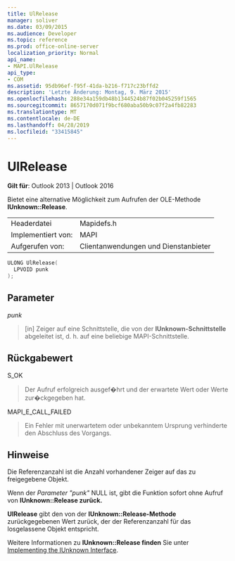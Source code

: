 ```yaml
---
title: UlRelease
manager: soliver
ms.date: 03/09/2015
ms.audience: Developer
ms.topic: reference
ms.prod: office-online-server
localization_priority: Normal
api_name:
- MAPI.UlRelease
api_type:
- COM
ms.assetid: 95db96ef-f95f-41da-b216-f717c23bffd2
description: 'Letzte Änderung: Montag, 9. März 2015'
ms.openlocfilehash: 288e34a159db48b1344524b87f02b045259f1565
ms.sourcegitcommit: 8657170d071f9bcf680aba50b9c07f2a4fb82283
ms.translationtype: MT
ms.contentlocale: de-DE
ms.lasthandoff: 04/28/2019
ms.locfileid: "33415845"
---
```

# <a name="ulrelease"></a>UlRelease

  
  
**Gilt für**: Outlook 2013 | Outlook 2016 
  
Bietet eine alternative Möglichkeit zum Aufrufen der OLE-Methode **IUnknown::Release**. 
  
|||
|:-----|:-----|
|Headerdatei  <br/> |Mapidefs.h  <br/> |
|Implementiert von:  <br/> |MAPI  <br/> |
|Aufgerufen von:  <br/> |Clientanwendungen und Dienstanbieter  <br/> |
   
```cpp
ULONG UlRelease(
  LPVOID punk
);
```

## <a name="parameters"></a>Parameter

 _punk_
  
> [in] Zeiger auf eine Schnittstelle, die von der **IUnknown-Schnittstelle** abgeleitet ist, d. h. auf eine beliebige MAPI-Schnittstelle. 
    
## <a name="return-value"></a>Rückgabewert

S_OK 
  
> Der Aufruf erfolgreich ausgef�hrt und der erwartete Wert oder Werte zur�ckgegeben hat. 
    
MAPI_E_CALL_FAILED 
  
> Ein Fehler mit unerwartetem oder unbekanntem Ursprung verhinderte den Abschluss des Vorgangs.
    
## <a name="remarks"></a>Hinweise

Die Referenzanzahl ist die Anzahl vorhandener Zeiger auf das zu freigegebene Objekt. 
  
Wenn der  _Parameter "punk"_ NULL ist, gibt die Funktion sofort ohne Aufruf von **IUnknown::Release zurück.**
  
 **UlRelease** gibt den von der **IUnknown::Release-Methode** zurückgegebenen Wert zurück, der der Referenzanzahl für das losgelassene Objekt entspricht. 
  
Weitere Informationen zu **IUnknown::Release finden** Sie unter [Implementing the IUnknown Interface](implementing-the-iunknown-interface.md). 
  

